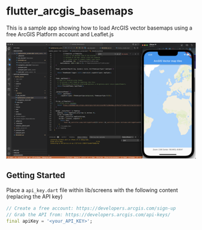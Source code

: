 # flutter_arcgis_basemaps

This is a sample app showing how to load ArcGIS vector basemaps using a free 
ArcGIS Platform account and Leaflet.js

![VSCode Screenshot](./assets/screenshot-arcgis-flutter.png)

## Getting Started

Place a `api_key.dart` file within lib/screens with the following content (replacing the API key)

```dart
// Create a free account: https://developers.arcgis.com/sign-up
// Grab the API from: https://developers.arcgis.com/api-keys/
final apiKey = '<your_API_KEY>';
```